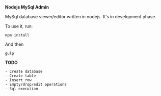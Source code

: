 **Nodejs MySql Admin**

MySql database viewer/editor written in nodejs. It's in development phase.

To use it, run:

	npm install

And then

	gulp

**TODO**
	
	- Create database
	- Create table
	- Insert row
	- Empty/drop/edit operations
	- Sql execution
